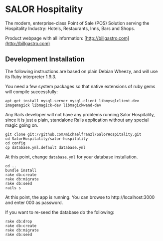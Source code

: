 SALOR Hospitality
=================

The modern, enterprise-class Point of Sale (POS) Solution serving the Hospitality Industry: Hotels, Restaurants, Inns, Bars and Shops.

Product webpage with all information: [http://billgastro.com](http://billgastro.com)



Development Installation
------------------------

The following instructions are based on plain Debian Wheezy, and will use its Ruby interpreter 1.9.3.

You need a few system packages so that native extensions of ruby gems will compile successfully:

    apt-get install mysql-server mysql-client libmysqlclient-dev imagemagick libmagick-dev libmagickwand-dev

Any Rails developer will not have any problems running Salor Hospitality, since it is just a plain, standalone Rails application without any special magic going on.

    git clone git://github.com/michaelfranzl/SalorHospitality.git
    cd SalorHospitality/salor-hospitality
    cd config
    cp database.yml.default database.yml

At this point, change `database.yml` for your database installation.

    cd ..
    bundle install
    rake db:create
    rake db:migrate
    rake db:seed
    rails s

At this point, the app is running. You can browse to http://localhost:3000 and enter 000 as password.

If you want to re-seed the database do the following:

    rake db:drop
    rake db:create
    rake db:migrate
    rake db:seed